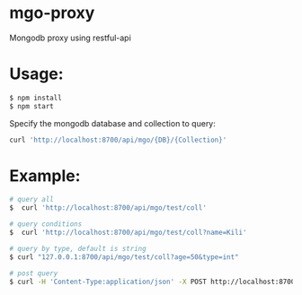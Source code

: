 # mgo-proxy
Mongodb proxy using restful-api

# Usage:

```bash
$ npm install
$ npm start
```

Specify the mongodb database and collection to query:

```bash
curl 'http://localhost:8700/api/mgo/{DB}/{Collection}'
```

# Example:

```bash
# query all
$  curl 'http://localhost:8700/api/mgo/test/coll'

# query conditions
$  curl 'http://localhost:8700/api/mgo/test/coll?name=Kili'

# query by type, default is string
$ curl "127.0.0.1:8700/api/mgo/test/coll?age=50&type=int"

# post query
$ curl -H 'Content-Type:application/json' -X POST http://localhost:8700/api/mgo/test/coll -d '{"age":{"$gt": 50}}'
```
